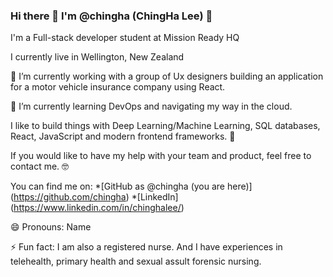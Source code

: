 ### Hi there 👋 I'm @chingha (ChingHa Lee) 👋

I'm a Full-stack developer student at Mission Ready HQ 

I currently live in Wellington, New Zealand

🔭 I’m currently working with a group of Ux designers building an application for a motor vehicle insurance company using React. 

🌱 I’m currently learning DevOps and navigating my way in the cloud.

I like to build things with Deep Learning/Machine Learning, SQL databases, React, JavaScript and modern frontend frameworks. 🤖

<!-- 🤔 I’m looking for help with EVERYTHING!   -->

If you would like to have my help with your team and product, feel free to contact me. 🤓

You can find me on:
*[GitHub as @chingha (you are here)] (https://github.com/chingha)
*[LinkedIn] (https://www.linkedin.com/in/chinghalee/)

😄 Pronouns: Name

⚡ Fun fact: I am also a registered nurse. And I have experiences in telehealth, primary health and sexual assult forensic nursing. 
<!--
**chingha/chingha** is a ✨ _special_ ✨ repository because its `README.md` (this file) appears on your GitHub profile.

Here are some ideas to get you started:

- 🔭 I’m currently working on ...
- 🌱 I’m currently learning ...
- 👯 I’m looking to collaborate on ...
- 🤔 I’m looking for help with ...
- 💬 Ask me about ...
- 📫 How to reach me: ...
- 😄 Pronouns: ...
- ⚡ Fun fact: ...
-->
